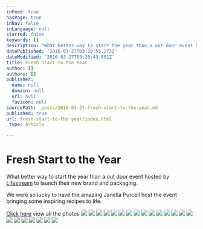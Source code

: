 ```yaml
---
inFeed: true
hasPage: true
inNav: false
inLanguage: null
starred: false
keywords: []
description: "What better way to start the year than a out door event hosted by Lifestream\_to launch their new brand and packaging.\_"
datePublished: '2016-03-27T03:20:55.272Z'
dateModified: '2016-03-27T03:20:43.801Z'
title: Fresh Start to the Year
author: []
authors: []
publisher:
  name: null
  domain: null
  url: null
  favicon: null
sourcePath: _posts/2016-03-27-fresh-start-to-the-year.md
published: true
url: fresh-start-to-the-year/index.html
_type: Article

---
```

# Fresh Start to the Year

What better way to start the year than a out door event hosted by [Lifestream][0] to launch their new brand and packaging. 

We were so lucky to have the amazing Janella Purcell host the event bringing some inspiring recipes to life.

[Click here][1] view all the photos ![](https://the-grid-user-content.s3-us-west-2.amazonaws.com/0b8a49d1-5611-4a5f-bf65-de3c62c8d640.jpg)
![](https://the-grid-user-content.s3-us-west-2.amazonaws.com/d9ef7754-a2fd-46cd-8e69-ba42ecee468a.jpg)
![](https://the-grid-user-content.s3-us-west-2.amazonaws.com/bb563d2f-c8e6-4800-b820-d5e71dd97f6b.jpg)
![](https://the-grid-user-content.s3-us-west-2.amazonaws.com/ab4bbd23-4bf3-49ea-8ee6-7b1b698b5e8d.jpg)
![](https://the-grid-user-content.s3-us-west-2.amazonaws.com/c798fc21-9377-4f98-9d1e-ca49b844448f.jpg)
![](https://the-grid-user-content.s3-us-west-2.amazonaws.com/6139b570-0975-4952-b37b-d4573b1fbc5c.jpg)
![](https://the-grid-user-content.s3-us-west-2.amazonaws.com/e9e4fa56-beae-474b-8482-74e903d37e5e.jpg)
![](https://the-grid-user-content.s3-us-west-2.amazonaws.com/9502eec7-38d8-41a0-bea1-371359b8fa3a.jpg)
![](https://the-grid-user-content.s3-us-west-2.amazonaws.com/c6ece485-2ad5-4a45-bbb2-2ce691f7e5cd.jpg)
![](https://the-grid-user-content.s3-us-west-2.amazonaws.com/1803e9b9-4e61-4b2a-a3c1-515dcb9833fa.jpg)
![](https://the-grid-user-content.s3-us-west-2.amazonaws.com/4a36bcc8-a5cf-4220-8117-5a6195162146.jpg)
![](https://the-grid-user-content.s3-us-west-2.amazonaws.com/307d8ec4-4292-48af-a8ff-c5645d06751f.jpg)
![](https://the-grid-user-content.s3-us-west-2.amazonaws.com/e4cf2d18-0d1a-44b8-875e-f85f90659709.jpg)
![](https://the-grid-user-content.s3-us-west-2.amazonaws.com/09bceac1-0d8a-40bb-9ab7-02b8f00e0e1f.jpg)
![](https://the-grid-user-content.s3-us-west-2.amazonaws.com/c3160b23-ed3b-4b61-92d1-4a30ad11c1ca.jpg)
![](https://the-grid-user-content.s3-us-west-2.amazonaws.com/a37b3860-ccd6-4079-95a1-01d2d6c1018b.jpg)
![](https://the-grid-user-content.s3-us-west-2.amazonaws.com/bb3dda52-6533-4dfe-b046-9aa00d2e84cd.jpg)
![](https://the-grid-user-content.s3-us-west-2.amazonaws.com/c063fdfb-a11c-46bc-b5c3-9d76c47fd184.jpg)
![](https://the-grid-user-content.s3-us-west-2.amazonaws.com/61f69ca1-3699-4ab2-ba03-91d45db27c25.jpg)
![](https://the-grid-user-content.s3-us-west-2.amazonaws.com/79f7f8fe-1040-4d51-9c8b-a376111558b1.jpg)
![](https://the-grid-user-content.s3-us-west-2.amazonaws.com/8895126d-022e-4e69-ab6f-e778a37ad7ac.jpg)
![](https://the-grid-user-content.s3-us-west-2.amazonaws.com/d862d366-9600-4165-a0b7-44f6d058f767.jpg)

[0]: www.lifestream.co.nz
[1]: http://whitedoor.photoshelter.com/gallery/Lifestream-with-Janella-Purcell/G00007yPH_97itWY/C0000rJvJyN6Toss
